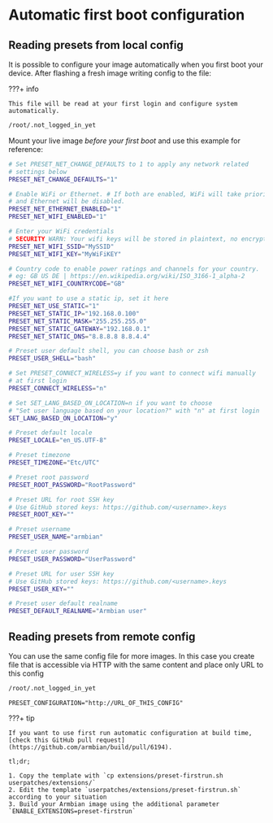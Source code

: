# Automatic first boot configuration

## Reading presets from local config

It is possible to configure your image automatically when you first boot your device. After flashing a fresh image writing config to the file:

???+ info

    This file will be read at your first login and configure system automatically.

```bash
/root/.not_logged_in_yet
```

Mount your live image _before your first boot_ and use this example for reference:

```bash
# Set PRESET_NET_CHANGE_DEFAULTS to 1 to apply any network related 
# settings below
PRESET_NET_CHANGE_DEFAULTS="1"

# Enable WiFi or Ethernet. # If both are enabled, WiFi will take priority 
# and Ethernet will be disabled.
PRESET_NET_ETHERNET_ENABLED="1"
PRESET_NET_WIFI_ENABLED="1"

# Enter your WiFi credentials
# SECURITY WARN: Your wifi keys will be stored in plaintext, no encryption.
PRESET_NET_WIFI_SSID="MySSID"
PRESET_NET_WIFI_KEY="MyWiFiKEY"

# Country code to enable power ratings and channels for your country. 
# eg: GB US DE | https://en.wikipedia.org/wiki/ISO_3166-1_alpha-2
PRESET_NET_WIFI_COUNTRYCODE="GB"

#If you want to use a static ip, set it here
PRESET_NET_USE_STATIC="1"
PRESET_NET_STATIC_IP="192.168.0.100"
PRESET_NET_STATIC_MASK="255.255.255.0"
PRESET_NET_STATIC_GATEWAY="192.168.0.1"
PRESET_NET_STATIC_DNS="8.8.8.8 8.8.4.4"

# Preset user default shell, you can choose bash or zsh
PRESET_USER_SHELL="bash"

# Set PRESET_CONNECT_WIRELESS=y if you want to connect wifi manually 
# at first login
PRESET_CONNECT_WIRELESS="n"

# Set SET_LANG_BASED_ON_LOCATION=n if you want to choose 
# "Set user language based on your location?" with "n" at first login
SET_LANG_BASED_ON_LOCATION="y"

# Preset default locale
PRESET_LOCALE="en_US.UTF-8"

# Preset timezone
PRESET_TIMEZONE="Etc/UTC"

# Preset root password
PRESET_ROOT_PASSWORD="RootPassword"

# Preset URL for root SSH key
# Use GitHub stored keys: https://github.com/<username>.keys
PRESET_ROOT_KEY=""

# Preset username
PRESET_USER_NAME="armbian"

# Preset user password
PRESET_USER_PASSWORD="UserPassword"

# Preset URL for user SSH key
# Use GitHub stored keys: https://github.com/<username>.keys
PRESET_USER_KEY=""

# Preset user default realname
PRESET_DEFAULT_REALNAME="Armbian user"

```

## Reading presets from remote config

You can use the same config file for more images. In this case you create file that is accessible via HTTP with the same content and place only URL to this config

```bash
/root/.not_logged_in_yet
```

```
PRESET_CONFIGURATION="http://URL_OF_THIS_CONFIG"
```

???+ tip

    If you want to use first run automatic configuration at build time, [check this GitHub pull request](https://github.com/armbian/build/pull/6194).

    tl;dr;

    1. Copy the template with `cp extensions/preset-firstrun.sh userpatches/extensions/`
    2. Edit the template `userpatches/extensions/preset-firstrun.sh` according to your situation
    3. Build your Armbian image using the additional parameter `ENABLE_EXTENSIONS=preset-firstrun`